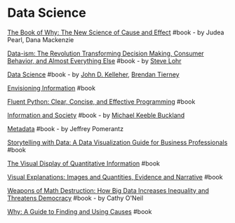 # Data Science

[The Book of Why: The New Science of Cause and Effect](https://www.goodreads.com/book/show/36204378-the-book-of-why) \#book - by Judea Pearl, Dana Mackenzie

[Data-ism: The Revolution Transforming Decision Making, Consumer Behavior, and Almost Everything Else](https://www.goodreads.com/book/show/21936838-data-ism) \#book - by [Steve Lohr](https://www.goodreads.com/author/show/551434.Steve_Lohr)

[Data Science](https://www.goodreads.com/book/show/36722689-data-science) \#book - by [John D. Kelleher](https://www.goodreads.com/author/show/1794190.John_D_Kelleher), [Brendan Tierney](https://www.goodreads.com/author/show/7328589.Brendan_Tierney)

[Envisioning Information](https://www.goodreads.com/book/show/17745.Envisioning_Information) \#book

[Fluent Python: Clear, Concise, and Effective Programming](https://www.goodreads.com/book/show/22800567-fluent-python) \#book

[Information and Society](https://www.goodreads.com/book/show/31850793-information-and-society) \#book - by [Michael Keeble Buckland](https://www.goodreads.com/author/show/230625.Michael_Keeble_Buckland)

[Metadata](https://www.goodreads.com/book/show/25683269-metadata) \#book - by Jeffrey Pomerantz

[Storytelling with Data: A Data Visualization Guide for Business Professionals](https://www.goodreads.com/book/show/26535513-storytelling-with-data) \#book

[The Visual Display of Quantitative Information](https://www.goodreads.com/book/show/17744.The_Visual_Display_of_Quantitative_Information) \#book

[Visual Explanations: Images and Quantities, Evidence and Narrative](https://www.goodreads.com/book/show/17746.Visual_Explanations) \#book

[Weapons of Math Destruction: How Big Data Increases Inequality and Threatens Democracy](https://www.goodreads.com/book/show/28186015-weapons-of-math-destruction) \#book - by Cathy O'Neil

[Why: A Guide to Finding and Using Causes](https://www.goodreads.com/book/show/27560190-why) \#book

